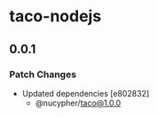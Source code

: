 # taco-nodejs

## 0.0.1

### Patch Changes

- Updated dependencies [e802832]
  - @nucypher/taco@1.0.0
